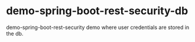 # demo-spring-boot-rest-security-db
demo-spring-boot-rest-security demo where user credentials are stored in the db.
